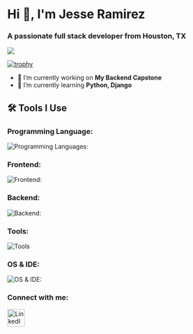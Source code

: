 # Hi 👋, I'm Jesse Ramirez
### A passionate full stack developer from Houston, TX

![](https://komarev.com/ghpvc/?username=jgramirez0210&label=Profile%20views&color=0e75b6&style=flat)

[![trophy](https://github-profile-trophy.vercel.app/?username=ryo-ma&margin-w=15-ma&margin-h=15-ma&theme=onedark-ma&row=2&column=3)](https://github.com/ryo-ma/github-profile-trophy)

- 🔭 I’m currently working on **My Backend Capstone**
- 🌱 I’m currently learning **Python, Django**

## 🛠 Tools I Use
### Programming Language:
![Programming Languages:](https://skillicons.dev/icons?i=js,py)

### Frontend:
![Frontend:](https://skillicons.dev/icons?i=js,html,css,react)

### Backend:
![Backend:](https://skillicons.dev/icons?i=py,django,sqlite)

### Tools:
![Tools](https://skillicons.dev/icons?i=postman,github)

### OS & IDE:
![OS & IDE:](https://skillicons.dev/icons?i=windows,vscode)

### Connect with me:
<a href="https://www.linkedin.com/in/jesseramirez354/" target="_blank">
  <img src="https://raw.githubusercontent.com/rahuldkjain/github-profile-readme-generator/master/src/images/icons/Social/linked-in-alt.svg" alt="LinkedIn Profile" width="40" height="40" />
</a>
